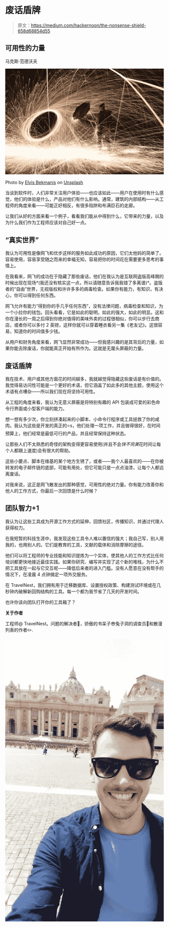 # 废话盾牌

> 原文：<https://medium.com/hackernoon/the-nonsense-shield-658d68854d55>

## 可用性的力量

马克斯·范德沃夫

![](img/f31705ed7a99f4161466287ad0d08f13.png)

Photo by [Elvis Bekmanis](https://unsplash.com/@bekmanis?utm_source=medium&utm_medium=referral) on [Unsplash](https://unsplash.com?utm_source=medium&utm_medium=referral)

当谈到软件时，人们非常关注用户体验——也应该如此——用户在使用时有什么感觉，他们的体验是什么，产品对他们有什么影响。通常，建筑的内部结构——从工程师的角度来看——可能正好相反，有很多陷阱和布满巨石的走廊。

让我们从好的方面来看一个例子，看看我们能从中得到什么，它带来的力量，以及为什么我们作为工程师应该对自己好一点。

## “真实世界”

我认为可用性是像网飞和优步这样的服务如此成功的原因，它们太他妈的简单了。容易使用，容易享受随之而来的幸福无知，容易把你的时间花在需要更多思考的事情上。

在我看来，网飞的成功在于隐藏了那些废话，他们在我认为是互联网盗版高峰期的时候出现在现场*(我还没有核实这一点，所以请随意告诉我我错了多离谱)*。盗版者的“自由”世界，无视版权和许许多多的病毒检查。如果你有能力，有知识，有决心，你可以得到任何东西。

网飞允许有能力“得到你的手几乎任何东西”，没有法律问题，病毒检查和知识，为一个小拉你的钱包。回头看看，它是如此的聪明，如此的强大，如此的明显。这和你在漫长的一周之后得到你绝对值得的美味外卖的过程很相似，你可以步行去商店，或者你可以多付 2 英镑，这样你就可以穿着睡衣看另一集《老友记》。这很容易，知道你的时间值多少钱。

从用户和财务角度来看，网飞显然非常成功——但我感兴趣的是其背后的力量，如果你能去除废话，你就能真正开始有所作为。这就是无厘头屏蔽的力量。

## 废话盾牌

我在技术、用户或其他方面花的时间越多，我就越觉得隐藏这些废话是有价值的。我觉得易访问性可能是一个更好的术语，但它涵盖了如此多的其他主题，使用这个术语有点嘈杂——所以我们现在将坚持可用性。

从工程的角度来看，我认为无意义屏蔽是将特别有趣的 API 包装成可爱的彩色命令行界面或小型客户端的能力。

想一想有多少次，你立刻拼凑起来的小脚本、小命令行程序或工具拯救了你的咸肉。我认为这些是开发的真正的⭐️s，他们处理一项工作，并且做得很好，在时间预算上，他们经常是最低可行的产品，并且经常保持这种状态。

让那些人们不太熟悉的奇怪的架构变得更容易使用(并且不会*快不完美*花时间让每个人都跟上速度)会有很大的帮助。

这些小要点、脚本在维基的某个地方生锈了，或者——我个人最喜欢的——在你被转发的电子邮件链的底部，可能有用处，但它可能只是一点点油漆，让每个人都远离废话。

对我来说，这正是网飞散发出的那种感觉，可用性的绝对力量。你有能力改善你和他人的工作方式，你最后一次回馈是什么时候？

## 团队智力+1

我认为让这些工具成为开源工作方式的延伸，回馈社区，传播知识，并通过代理人获得权力。

在我短暂的科技生涯中，我发现这些工具令人难以置信的强大；我自己写，别人用我的，也用别人的。它们是教育的工具，文献的载体和消除摩擦的途径。

他们可以将工程师的专业技能和知识提炼为一个实体，使其他人的工作方式比任何培训都更快地接近最佳实践。如果你研究、编写并实现了这个新的堆栈，为什么不把工具放在一起与它交互呢——降低后来者的进入门槛。没有人愿意在没有帮手的情况下，在凌晨 4 点钟搞定一项外交服务。

在 TravelNest，我们拥有用于迁移数据库、设置授权政策、构建测试环境或在几秒钟内破解新回购结构的工具。每一个都为我节省了几天的开发时间。

也许你该向团队打开你的工具箱了？

**关于作者**

工程师@ TravelNest。问题的解决者🔎，骄傲的书呆子😎兔子洞的调查员🐇和散漫列表的作者✏️.

![](img/bbb62c6a777aef3f4b28fa60fd494d42.png)